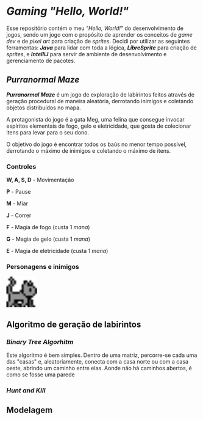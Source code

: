 # _Gaming "Hello, World!"_

Esse repositório contém o meu _"Hello, World!"_ do desenvolvimento de jogos,
sendo um jogo com o propósito de aprender os conceitos de _game dev_ e de
_pixel art_ para criação de _sprites_. Decidi por utilizar as seguintes 
ferramentas: **_Java_** para lidar com toda a lógica, **_LibreSprite_** para criação
de _sprites_, e **_IntelliJ_** para servir de ambiente de desenvolvimento e gerenciamento de pacotes.

## **_Purranormal Maze_**

**_Purranormal Maze_** é um jogo de exploração de labirintos feitos através
de geração procedural de maneira aleatória, derrotando inimigos e coletando
objetos distribuídos no mapa. 

A protagonista do jogo é a gata Meg, uma felina que consegue invocar
espíritos elementais de fogo, gelo e eletricidade, que gosta de
colecionar itens para levar para o seu dono.

O objetivo do jogo é encontrar todos os baús no menor tempo possível, 
derrotando o máximo de inimigos e coletando o máximo de itens.

### Controles
**W, A, S, D** - Movimentação

**P** - Pause

**M** - Miar

**J** - Correr

**F** - Magia de fogo (custa 1 _mana_)

**G** - Magia de gelo (custa 1 _mana_)

**E** - Magia de eletricidade (custa 1 _mana_)

### Personagens e inimigos
<img height="80" src="resources\player\cat_right_02.png"/>

## Algoritmo de geração de labirintos

### _Binary Tree Algorhitm_

Este algoritmo é bem simples. Dentro de uma matriz, percorre-se
cada uma das "casas" e, aleatoriamente, conecta com a casa norte
ou com a casa oeste, abrindo um caminho entre elas. Aonde não há
caminhos abertos, é como se fosse uma parede

### _Hunt and Kill_

## Modelagem


